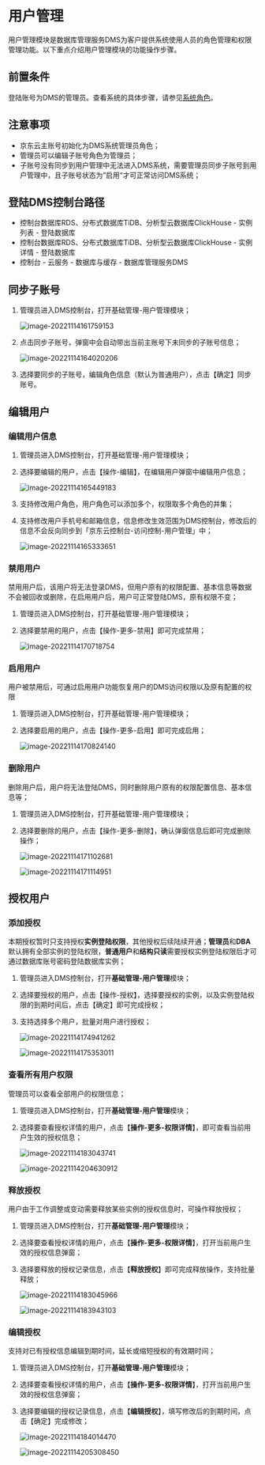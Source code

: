 # 用户管理

用户管理模块是数据库管理服务DMS为客户提供系统使用人员的角色管理和权限管理功能。以下重点介绍用户管理模块的功能操作步骤。

## 前置条件

登陆账号为DMS的管理员。查看系统的具体步骤，请参见[系统角色](./system-role.md)。

## 注意事项

* 京东云主账号初始化为DMS系统管理员角色；
* 管理员可以编辑子账号角色为管理员；
* 子账号没有同步到用户管理中无法进入DMS系统，需要管理员同步子账号到用户管理中，且子账号状态为”启用“才可正常访问DMS系统；

## 登陆DMS控制台路径

* 控制台数据库RDS、分布式数据库TiDB、分析型云数据库ClickHouse - 实例列表 - 登陆数据库
* 控制台数据库RDS、分布式数据库TiDB、分析型云数据库ClickHouse - 实例详情 - 登陆数据库
* 控制台 - 云服务 - 数据库与缓存 - 数据库管理服务DMS

## 同步子账号

1. 管理员进入DMS控制台，打开基础管理-用户管理模块；

   ![image-20221114161759153](../../image/DMS/image-20221114161759153.png)

2. 点击同步子账号，弹窗中会自动带出当前主账号下未同步的子账号信息；

   ![image-20221114164020206](../../image/DMS/image-20221114164020206.png)

3. 选择要同步的子账号，编辑角色信息（默认为普通用户），点击【确定】同步账号。

## 编辑用户

### 编辑用户信息

1. 管理员进入DMS控制台，打开基础管理-用户管理模块；

2. 选择要编辑的用户，点击【操作-编辑】，在编辑用户弹窗中编辑用户信息；

   ![image-20221114165449183](../../image/DMS/image-20221114165449183.png)

3. 支持修改用户角色，用户角色可以添加多个，权限取多个角色的并集；

4. 支持修改用户手机号和邮箱信息，信息修改生效范围为DMS控制台，修改后的信息不会反向同步到「京东云控制台-访问控制-用户管理」中；

   ![image-20221114165333651](../../image/DMS/image-20221114165333651.png)

### 禁用用户

禁用用户后，该用户将无法登录DMS，但用户原有的权限配置、基本信息等数据不会被回收或删除，在启用用户后，用户可正常登陆DMS，原有权限不变；

1. 管理员进入DMS控制台，打开基础管理-用户管理模块；

2. 选择要禁用的用户，点击【操作-更多-禁用】即可完成禁用；

   ![image-20221114170718754](../../image/DMS/image-20221114170718754.png)

### 启用用户

用户被禁用后，可通过启用用户功能恢复用户的DMS访问权限以及原有配置的权限

1. 管理员进入DMS控制台，打开基础管理-用户管理模块；

2. 选择要启用的用户，点击【操作-更多-启用】即可完成启用；

   ![image-20221114170824140](../../image/DMS/image-20221114170824140.png)

### 删除用户

删除用户后，用户将无法登陆DMS，同时删除用户原有的权限配置信息、基本信息等；

1. 管理员进入DMS控制台，打开基础管理-用户管理模块；

2. 选择要删除的用户，点击【操作-更多-删除】，确认弹窗信息后即可完成删除操作；

   ![image-20221114171102681](../../image/DMS/image-20221114171102681.png)

   ![image-20221114171114951](../../image/DMS/image-20221114171114951.png)

## 授权用户

<div id="authority-content-1"></div>

### 添加授权

本期授权暂时只支持授权**实例登陆权限**，其他授权后续陆续开通；**管理员**和**DBA**默认拥有全部实例的登陆权限，**普通用户**和**结构只读**需要授权实例登陆权限后才可通过数据库账号密码登陆数据库实例；

1. 管理员进入DMS控制台，打开**基础管理-用户管理**模块；

2. 选择要授权的用户，点击【操作-授权】，选择要授权的实例，以及实例登陆权限的到期时间后，点击【确定】即可完成授权；

3. 支持选择多个用户，批量对用户进行授权；

   ![image-20221114174941262](../../image/DMS/image-20221114174941262.png)

   ![image-20221114175353011](../../image/DMS/image-20221114175353011.png)



### 查看所有用户权限

管理员可以查看全部用户的权限信息；

1. 管理员进入DMS控制台，打开**基础管理-用户管理**模块；

2. 选择要查看授权详情的用户，点击【**操作-更多-权限详情**】，即可查看当前用户生效的授权信息；

   ![image-20221114183043741](../../image/DMS/image-20221114183043741.png)

   ![image-20221114204630912](../../image/DMS/image-20221114204630912.png)

### 释放授权

用户由于工作调整或变动需要释放某些实例的授权信息时，可操作释放授权；

1. 管理员进入DMS控制台，打开**基础管理-用户管理**模块；

2. 选择要查看授权详情的用户，点击【**操作-更多-权限详情**】，打开当前用户生效的授权信息弹窗；

3. 选择要释放的授权记录信息，点击【**释放授权**】即可完成释放操作，支持批量释放；

   ![image-20221114183045966](../../image/DMS/image-20221114183045966.png)

   ![image-20221114183943103](../../image/DMS/image-20221114183943103.png)

### 编辑授权

支持对已有授权信息编辑到期时间，延长或缩短授权的有效期时间；

1. 管理员进入DMS控制台，打开**基础管理-用户管理**模块；

2. 选择要查看授权详情的用户，点击【**操作-更多-权限详情**】，打开当前用户生效的授权信息弹窗；

3. 选择要编辑的授权记录信息，点击【**编辑授权**】，填写修改后的到期时间，点击【确定】完成修改；

   ![image-20221114184014470](../../image/DMS/image-20221114184014470.png)

   ![image-20221114205308450](../../image/DMS/image-20221114205308450.png)

